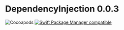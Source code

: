 
# DependencyInjection 0.0.3

![Cocoapods](https://img.shields.io/badge/Cocoapods-v0.0.3-blue)
[![Swift Package Manager compatible](https://img.shields.io/badge/Swift%20Package%20Manager-compatible-brightgreen.svg)](https://github.com/apple/swift-package-manager)

